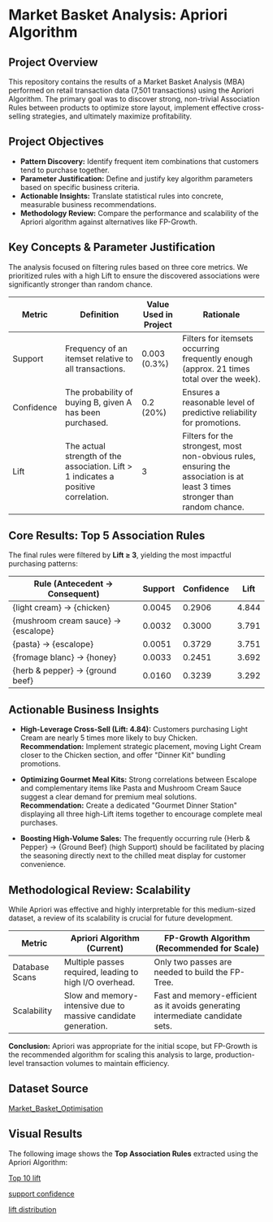 #  Market Basket Analysis: Apriori Algorithm

## Project Overview
This repository contains the results of a Market Basket Analysis (MBA) performed on retail transaction data (7,501 transactions) using the Apriori Algorithm. The primary goal was to discover strong, non-trivial Association Rules between products to optimize store layout, implement effective cross-selling strategies, and ultimately maximize profitability.

## Project Objectives
- **Pattern Discovery:** Identify frequent item combinations that customers tend to purchase together.  
- **Parameter Justification:** Define and justify key algorithm parameters based on specific business criteria.  
- **Actionable Insights:** Translate statistical rules into concrete, measurable business recommendations.  
- **Methodology Review:** Compare the performance and scalability of the Apriori algorithm against alternatives like FP-Growth.  

## Key Concepts & Parameter Justification
The analysis focused on filtering rules based on three core metrics. We prioritized rules with a high Lift to ensure the discovered associations were significantly stronger than random chance.

| Metric | Definition | Value Used in Project | Rationale |
|--------|------------|--------------------|-----------|
| Support | Frequency of an itemset relative to all transactions. | 0.003 (0.3%) | Filters for itemsets occurring frequently enough (approx. 21 times total over the week). |
| Confidence | The probability of buying B, given A has been purchased. | 0.2 (20%) | Ensures a reasonable level of predictive reliability for promotions. |
| Lift | The actual strength of the association. Lift > 1 indicates a positive correlation. | 3 | Filters for the strongest, most non-obvious rules, ensuring the association is at least 3 times stronger than random chance. |

## Core Results: Top 5 Association Rules
The final rules were filtered by **Lift ≥ 3**, yielding the most impactful purchasing patterns:

| Rule (Antecedent → Consequent) | Support | Confidence | Lift |
|--------------------------------|---------|------------|------|
| {light cream} → {chicken} | 0.0045 | 0.2906 | 4.844 |
| {mushroom cream sauce} → {escalope} | 0.0032 | 0.3000 | 3.791 |
| {pasta} → {escalope} | 0.0051 | 0.3729 | 3.751 |
| {fromage blanc} → {honey} | 0.0033 | 0.2451 | 3.692 |
| {herb & pepper} → {ground beef} | 0.0160 | 0.3239 | 3.292 |

## Actionable Business Insights
- **High-Leverage Cross-Sell (Lift: 4.84):** Customers purchasing Light Cream are nearly 5 times more likely to buy Chicken.  
  **Recommendation:** Implement strategic placement, moving Light Cream closer to the Chicken section, and offer "Dinner Kit" bundling promotions.

- **Optimizing Gourmet Meal Kits:** Strong correlations between Escalope and complementary items like Pasta and Mushroom Cream Sauce suggest a clear demand for premium meal solutions.  
  **Recommendation:** Create a dedicated "Gourmet Dinner Station" displaying all three high-Lift items together to encourage complete meal purchases.

- **Boosting High-Volume Sales:** The frequently occurring rule {Herb & Pepper} → {Ground Beef} (high Support) should be facilitated by placing the seasoning directly next to the chilled meat display for customer convenience.

## Methodological Review: Scalability
While Apriori was effective and highly interpretable for this medium-sized dataset, a review of its scalability is crucial for future development.

| Metric | Apriori Algorithm (Current) | FP-Growth Algorithm (Recommended for Scale) |
|--------|----------------------------|--------------------------------------------|
| Database Scans | Multiple passes required, leading to high I/O overhead. | Only two passes are needed to build the FP-Tree. |
| Scalability | Slow and memory-intensive due to massive candidate generation. | Fast and memory-efficient as it avoids generating intermediate candidate sets. |

**Conclusion:** Apriori was appropriate for the initial scope, but FP-Growth is the recommended algorithm for scaling this analysis to large, production-level transaction volumes to maintain efficiency.

## Dataset Source
[Market_Basket_Optimisation](https://www.kaggle.com/datasets/devchauhan1/market-basket-optimisationcsv?utm_source=chatgpt.com)
## Visual Results
The following image shows the **Top Association Rules** extracted using the Apriori Algorithm:

[Top 10 lift](./images/top10_lift)

[support confidence](./images/support_confidence)

[lift distribution](./images/lift_distribution)
